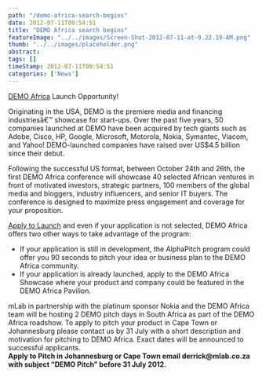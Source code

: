 ```yaml
---
path: "/demo-africa-search-begins" 
date: 2012-07-11T09:54:51 
title: "DEMO Africa search begins" 
featureImage: "../../images/Screen-Shot-2012-07-11-at-9.22.19-AM.png"
thumb: "../../images/placeholder.png" 
abstract:  
tags: [] 
timeStamp: 2012-07-11T09:54:51 
categories: ['News'] 
---
```


<div>
<p><a href="http://www.Demo-Africa.com">DEMO Africa</a> Launch Opportunity!</p>
<p>Originating in the USA, DEMO is the premiere media and financing industriesâ€™ showcase for start-ups. Over the past five years, 50 companies launched at DEMO have been acquired by tech giants such as Adobe, Cisco, HP, Google, Microsoft, Motorola, Nokia, Symantec, Viacom, and Yahoo! DEMO-launched companies have raised over US$4.5 billion since their debut.</p>
<p>Following the successful US format, between October 24th and 26th, the first DEMO Africa conference will showcase 40 selected African ventures in front of motivated investors, strategic partners, 100 members of the global media and bloggers, industry influencers, and senior IT buyers. The conference is designed to maximize press engagement and coverage for your proposition.</p>
<p><a href="http://vc4africa.biz/demo-africa">Apply to Launch</a> and even if your application is not selected, DEMO Africa offers two other ways to take advantage of the program:</p>
<ul>
<li>If your application is still in development, the AlphaPitch program could offer you 90 seconds to pitch your idea or business plan to the DEMO Africa community.</li>
<li>If your application is already launched, apply to the DEMO Africa Showcase where your product and company could be featured in the DEMO Africa Pavilion.</li>
</ul>
<div></div>
</div>
<div>mLab in partnership with the platinum sponsor Nokia and the DEMO Africa team will be hosting 2 DEMO pitch days in South Africa as part of the DEMO Africa roadshow. To apply to pitch your product in Cape Town or Johannesburg please contact us by 31 July with a short description and motivation for pitching to DEMO Africa. Exact dates will be announced to successful applicants.</div>
<div></div>
<div><strong>Apply to Pitch in Johannesburg or Cape Town email derrick@mlab.co.za with subject &#8220;DEMO Pitch&#8221; before 31 July 2012.</strong></div>
<div></div>
